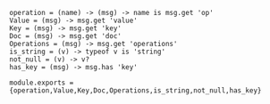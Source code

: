     operation = (name) -> (msg) -> name is msg.get 'op'
    Value = (msg) -> msg.get 'value'
    Key = (msg) -> msg.get 'key'
    Doc = (msg) -> msg.get 'doc'
    Operations = (msg) -> msg.get 'operations'
    is_string = (v) -> typeof v is 'string'
    not_null = (v) -> v?
    has_key = (msg) -> msg.has 'key'

    module.exports = {operation,Value,Key,Doc,Operations,is_string,not_null,has_key}
